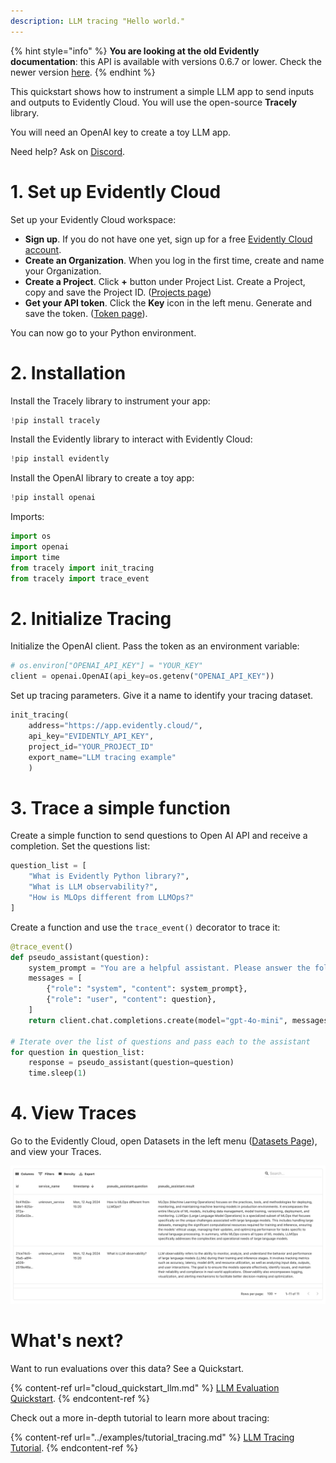 ```yaml
---
description: LLM tracing "Hello world." 
---
```


{% hint style="info" %}
**You are looking at the old Evidently documentation**: this API is available with versions 0.6.7 or lower. Check the newer version [here](https://docs.evidentlyai.com/introduction).
{% endhint %}

This quickstart shows how to instrument a simple LLM app to send inputs and outputs to Evidently Cloud. You will use the open-source **Tracely** library.

You will need an OpenAI key to create a toy LLM app.

Need help? Ask on [Discord](https://discord.com/invite/xZjKRaNp8b).

# 1. Set up Evidently Cloud 

Set up your Evidently Cloud workspace:
* **Sign up**. If you do not have one yet, sign up for a free [Evidently Cloud account](https://app.evidently.cloud/signup).
* **Create an Organization**. When you log in the first time, create and name your Organization.
* **Create a Project**. Click **+** button under Project List.  Create a Project, copy and save the Project ID. ([Projects page](https://app.evidently.cloud/))
* **Get your API token**. Click the **Key** icon in the left menu. Generate and save the token. ([Token page](https://app.evidently.cloud/token)).

You can now go to your Python environment.

# 2. Installation

Install the Tracely library to instrument your app:

```python
!pip install tracely
```

Install the Evidently library to interact with Evidently Cloud:

```python
!pip install evidently
```

Install the OpenAI library to create a toy app:

```python
!pip install openai
```

Imports:
```python
import os
import openai
import time
from tracely import init_tracing
from tracely import trace_event
```

# 2. Initialize Tracing

Initialize the OpenAI client. Pass the token as an environment variable:

```python
# os.environ["OPENAI_API_KEY"] = "YOUR_KEY"
client = openai.OpenAI(api_key=os.getenv("OPENAI_API_KEY"))
```

Set up tracing parameters. Give it a name to identify your tracing dataset.

```python
init_tracing(
    address="https://app.evidently.cloud/",
    api_key="EVIDENTLY_API_KEY",
    project_id="YOUR_PROJECT_ID"
    export_name="LLM tracing example"
    )
```

# 3. Trace a simple function

Create a simple function to send questions to Open AI API and receive a completion. Set the questions list:

```python
question_list = [
    "What is Evidently Python library?",
    "What is LLM observability?",
    "How is MLOps different from LLMOps?"
]
```

Create a function and use the ```trace_event()``` decorator to trace it:

```python
@trace_event()
def pseudo_assistant(question):
    system_prompt = "You are a helpful assistant. Please answer the following question concisely."
    messages = [
        {"role": "system", "content": system_prompt},
        {"role": "user", "content": question},
    ]
    return client.chat.completions.create(model="gpt-4o-mini", messages=messages).choices[0].message.content

# Iterate over the list of questions and pass each to the assistant
for question in question_list:
    response = pseudo_assistant(question=question)
    time.sleep(1)
```

# 4. View Traces

Go to the Evidently Cloud, open Datasets in the left menu ([Datasets Page](https://app.evidently.cloud/datasets)), and view your Traces.

![](../.gitbook/assets/cloud/qs_tracing_dataset.png)

# What's next?

Want to run evaluations over this data? See a Quickstart. 

{% content-ref url="cloud_quickstart_llm.md" %}
[LLM Evaluation Quickstart](cloud_quickstart_llm.md). 
{% endcontent-ref %}

Check out a more in-depth tutorial to learn more about tracing:

{% content-ref url="../examples/tutorial_tracing.md" %}
[LLM Tracing Tutorial](../examples/tutorial_tracing.md). 
{% endcontent-ref %}
